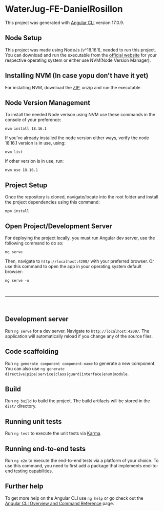 # WaterJug-FE-DanielRosillon

This project was generated with [Angular CLI](https://github.com/angular/angular-cli) version 17.0.9.

## Node Setup

This project was made using NodeJs (v^18.16.1), needed to run this project. You can download and run the executable from the [official website](https://nodejs.org/en/blog/release/v18.16.1) for your respective operating system or either use NVM(Node Version Manager).

## Installing NVM (In case yopu don't have it yet)

For installing NVM, download the [ZIP](https://github.com/coreybutler/nvm-windows), unzip and run the executable.

## Node Version Management

To install the needed Node verison using NVM use these commands in the console of your preference:

```
nvm install 18.16.1
```

If you've already installed the node version either ways, verify the node 18.16.1 version is in use, using:

```
nvm list
```

If other version is in use, run: 
```
nvm use 18.16.1
```

## Project Setup

Once the repository is cloned, navigate/locate into the root folder and install the project dependencies using this command:

```
npm install
```

## Open Project/Development Server

For deploying the project locally, you must run Angular dev server, use the following command to do so:
```
ng serve
```
Then, navigate to `http://localhost:4200/` with your preferred browser. Or use this command to open the app in your operating system default browser: 
```
ng serve -o
```

<br>

---

<br>

## Development server

Run `ng serve` for a dev server. Navigate to `http://localhost:4200/`. The application will automatically reload if you change any of the source files.

## Code scaffolding

Run `ng generate component component-name` to generate a new component. You can also use `ng generate directive|pipe|service|class|guard|interface|enum|module`.

## Build

Run `ng build` to build the project. The build artifacts will be stored in the `dist/` directory.

## Running unit tests

Run `ng test` to execute the unit tests via [Karma](https://karma-runner.github.io).

## Running end-to-end tests

Run `ng e2e` to execute the end-to-end tests via a platform of your choice. To use this command, you need to first add a package that implements end-to-end testing capabilities.

## Further help

To get more help on the Angular CLI use `ng help` or go check out the [Angular CLI Overview and Command Reference](https://angular.io/cli) page.
